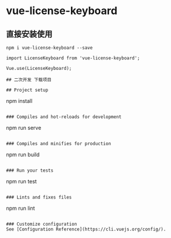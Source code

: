 # vue-license-keyboard

## 直接安装使用
```
npm i vue-license-keyboard --save
```
```
import LicenseKeyboard from 'vue-license-keyboard';

Vue.use(LicenseKeyboard);
```
```
## 二次开发 下载项目

## Project setup
```
npm install
```

### Compiles and hot-reloads for development
```
npm run serve
```

### Compiles and minifies for production
```
npm run build
```

### Run your tests
```
npm run test
```

### Lints and fixes files
```
npm run lint
```

### Customize configuration
See [Configuration Reference](https://cli.vuejs.org/config/).
